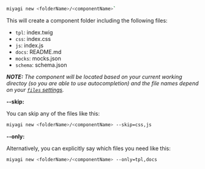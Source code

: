 ```bash
miyagi new <folderName>/<componentName>`
```

This will create a component folder including the following files:

- `tpl`: index.twig
- `css`: index.css
- `js`: index.js
- `docs`: README.md
- `mocks`: mocks.json
- `schema`: schema.json

_**NOTE:** The component will be located based on your current working directoy (so you are able to use autocompletion) and the file names depend on your [`files` settings](/configuration/options#files)._

**--skip:**

You can skip any of the files like this:

```bash
miyagi new <folderName>/<componentName> --skip=css,js
```

**--only:**

Alternatively, you can explicitly say which files you need like this:

```bash
miyagi new <folderName>/<componentName> --only=tpl,docs
```
